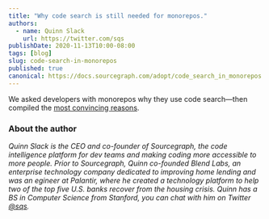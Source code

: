 ```yaml
---
title: "Why code search is still needed for monorepos."
authors:
  - name: Quinn Slack
    url: https://twitter.com/sqs
publishDate: 2020-11-13T10:00-08:00
tags: [blog]
slug: code-search-in-monorepos
published: true
canonical: https://docs.sourcegraph.com/adopt/code_search_in_monorepos
---
```


We asked developers with monorepos why they use code search&mdash;then compiled the [most convincing reasons](https://docs.sourcegraph.com/adopt/code_search_in_monorepos).

### About the author

_Quinn Slack is the CEO and co-founder of Sourcegraph, the code intelligence platform for dev teams and making coding more accessible to more people. Prior to Sourcegraph, Quinn co-founded Blend Labs, an enterprise technology company dedicated to improving home lending and was an egineer at Palantir, where he created a technology platform to help two of the top five U.S. banks recover from the housing crisis. Quinn has a BS in Computer Science from Stanford, you can chat with him on Twitter [@sqs](https://twitter.com/sqs)._
